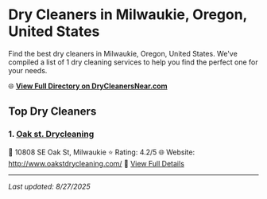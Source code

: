 # Dry Cleaners in Milwaukie, Oregon, United States

Find the best dry cleaners in Milwaukie, Oregon, United States. We've compiled a list of 1 dry cleaning services to help you find the perfect one for your needs.

🌐 **[View Full Directory on DryCleanersNear.com](https://drycleanersnear.com/city/US/Oregon/Milwaukie)**

## Top Dry Cleaners

### 1. [Oak st. Drycleaning](https://drycleanersnear.com/dryCleaner/68955adb82a21f618f14c5f9/oak-st-drycleaning)
📍 10808 SE Oak St, Milwaukie
⭐ Rating: 4.2/5
🌐 Website: http://www.oakstdrycleaning.com/
🔗 [View Full Details](https://drycleanersnear.com/dryCleaner/68955adb82a21f618f14c5f9/oak-st-drycleaning)


---

*Last updated: 8/27/2025*
